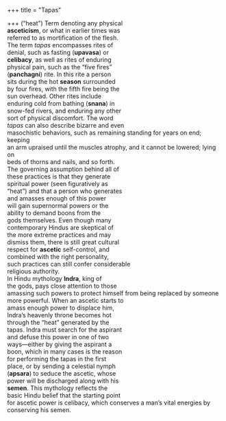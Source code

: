 +++
title = "Tapas"

+++
(“heat”) Term denoting any physical  
**asceticism**, or what in earlier times was  
referred to as mortification of the flesh.  
The term *tapas* encompasses rites of  
denial, such as fasting (**upavasa**) or  
**celibacy**, as well as rites of enduring  
physical pain, such as the “five fires”  
(**panchagni**) rite. In this rite a person  
sits during the hot **season** surrounded  
by four fires, with the fifth fire being the  
sun overhead. Other rites include  
enduring cold from bathing (**snana**) in  
snow-fed rivers, and enduring any other  
sort of physical discomfort. The word  
*tapas* can also describe bizarre and even  
masochistic behaviors, such as remaining standing for years on end; keeping  
an arm upraised until the muscles atrophy, and it cannot be lowered; lying on  
beds of thorns and nails, and so forth.  
The governing assumption behind all of  
these practices is that they generate  
spiritual power (seen figuratively as  
“heat”) and that a person who generates  
and amasses enough of this power  
will gain supernormal powers or the  
ability to demand boons from the  
gods themselves. Even though many  
contemporary Hindus are skeptical of  
the more extreme practices and may  
dismiss them, there is still great cultural  
respect for **ascetic** self-control, and  
combined with the right personality,  
such practices can still confer considerable  
religious authority.  
In Hindu mythology **Indra**, king of  
the gods, pays close attention to those  
amassing such powers to protect himself from being replaced by someone  
more powerful. When an ascetic starts to  
amass enough power to displace him,  
Indra’s heavenly throne becomes hot  
through the “heat” generated by the  
tapas. Indra must search for the aspirant  
and defuse this power in one of two  
ways—either by giving the aspirant a  
boon, which in many cases is the reason  
for performing the tapas in the first  
place, or by sending a celestial nymph  
(**apsara**) to seduce the ascetic, whose  
power will be discharged along with his  
**semen**. This mythology reflects the  
basic Hindu belief that the starting point  
for ascetic power is celibacy, which conserves a man’s vital energies by conserving his semen.